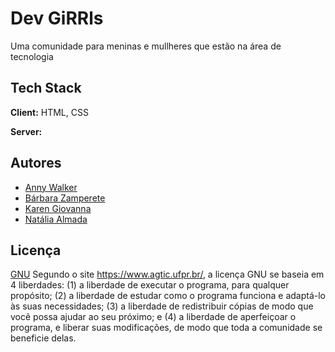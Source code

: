 
# Dev GiRRls

Uma comunidade para meninas e mullheres que estão na área de tecnologia



## Tech Stack

**Client:** HTML, CSS

**Server:** 

  
## Autores

- [Anny Walker](https://github.com/silvandante)
- [Bárbara Zamperete](https://github.com/BarbaraZamperete)
- [Karen Giovanna](https://github.com/karengiovanna)
- [Natália Almada](https://github.com/nataliaalmada)





  
## Licença

[GNU](https://choosealicense.com/licenses/gpl-3.0/)
Segundo o site https://www.agtic.ufpr.br/, a licença GNU se baseia em 4 liberdades: (1) a liberdade de executar o programa, para qualquer propósito; (2) a liberdade de estudar como o programa funciona e adaptá-lo às suas necessidades; (3) a liberdade de redistribuir cópias de modo que você possa ajudar ao seu próximo; e (4) a liberdade de aperfeiçoar o programa, e liberar suas modificações, de modo que toda a comunidade se beneficie delas.


  
